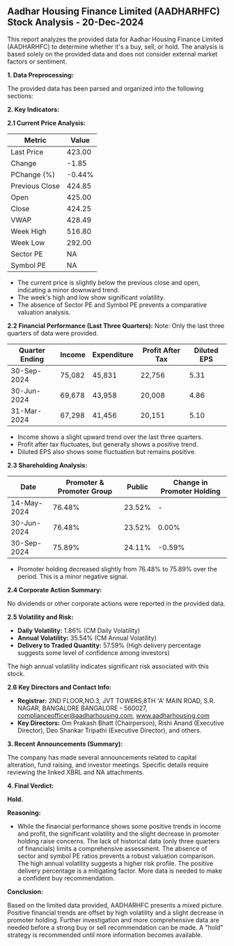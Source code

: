 ## Aadhar Housing Finance Limited (AADHARHFC) Stock Analysis - 20-Dec-2024

This report analyzes the provided data for Aadhar Housing Finance Limited (AADHARHFC) to determine whether it's a buy, sell, or hold.  The analysis is based solely on the provided data and does not consider external market factors or sentiment.

**1. Data Preprocessing:**

The provided data has been parsed and organized into the following sections:

**2. Key Indicators:**

**2.1 Current Price Analysis:**

| Metric             | Value     |
|----------------------|-----------|
| Last Price          | 423.00    |
| Change              | -1.85     |
| PChange (%)         | -0.44%    |
| Previous Close      | 424.85    |
| Open                | 425.00    |
| Close               | 424.25    |
| VWAP                | 428.49    |
| Week High           | 516.80    |
| Week Low            | 292.00    |
| Sector PE           | NA        |
| Symbol PE           | NA        |


* The current price is slightly below the previous close and open, indicating a minor downward trend.
* The week's high and low show significant volatility.
* The absence of Sector PE and Symbol PE prevents a comparative valuation analysis.


**2.2 Financial Performance (Last Three Quarters):**  Note: Only the last three quarters of data were provided.

| Quarter Ending     | Income     | Expenditure | Profit After Tax | Diluted EPS |
|----------------------|------------|-------------|-----------------|-------------|
| 30-Sep-2024       | 75,082     | 45,831       | 22,756           | 5.31        |
| 30-Jun-2024       | 69,678     | 43,958       | 20,008           | 4.86        |
| 31-Mar-2024       | 67,298     | 41,456       | 20,151           | 5.10        |

* Income shows a slight upward trend over the last three quarters.
* Profit after tax fluctuates, but generally shows a positive trend.
* Diluted EPS also shows some fluctuation but remains positive.


**2.3 Shareholding Analysis:**

| Date       | Promoter & Promoter Group | Public | Change in Promoter Holding |
|------------|---------------------------|--------|---------------------------|
| 14-May-2024 | 76.48%                     | 23.52% | -                           |
| 30-Jun-2024 | 76.48%                     | 23.52% | 0.00%                       |
| 30-Sep-2024 | 75.89%                     | 24.11% | -0.59%                      |

* Promoter holding decreased slightly from 76.48% to 75.89% over the period.  This is a minor negative signal.


**2.4 Corporate Action Summary:**

No dividends or other corporate actions were reported in the provided data.


**2.5 Volatility and Risk:**

* **Daily Volatility:** 1.86% (CM Daily Volatility)
* **Annual Volatility:** 35.54% (CM Annual Volatility)
* **Delivery to Traded Quantity:** 57.59% (High delivery percentage suggests some level of confidence among investors)

The high annual volatility indicates significant risk associated with this stock.


**2.6 Key Directors and Contact Info:**

* **Registrar:**  2ND FLOOR,NO.3, JVT TOWERS,8TH 'A' MAIN ROAD, S.R. NAGAR, BANGALORE BANGALORE - 560027, complianceofficer@aadharhousing.com, www.aadharhousing.com
* **Key Directors:** Om Prakash Bhatt (Chairperson), Rishi Anand (Executive Director), Deo Shankar Tripathi (Executive Director), and others.


**3. Recent Announcements (Summary):**

The company has made several announcements related to capital alteration, fund raising, and investor meetings.  Specific details require reviewing the linked XBRL and NA attachments.


**4. Final Verdict:**

**Hold.**

**Reasoning:**

* While the financial performance shows some positive trends in income and profit, the significant volatility and the slight decrease in promoter holding raise concerns.  The lack of historical data (only three quarters of financials) limits a comprehensive assessment.  The absence of sector and symbol PE ratios prevents a robust valuation comparison.  The high annual volatility suggests a higher risk profile.  The positive delivery percentage is a mitigating factor.  More data is needed to make a confident buy recommendation.

**Conclusion:**

Based on the limited data provided, AADHARHFC presents a mixed picture.  Positive financial trends are offset by high volatility and a slight decrease in promoter holding.  Further investigation and more comprehensive data are needed before a strong buy or sell recommendation can be made.  A "hold" strategy is recommended until more information becomes available.

